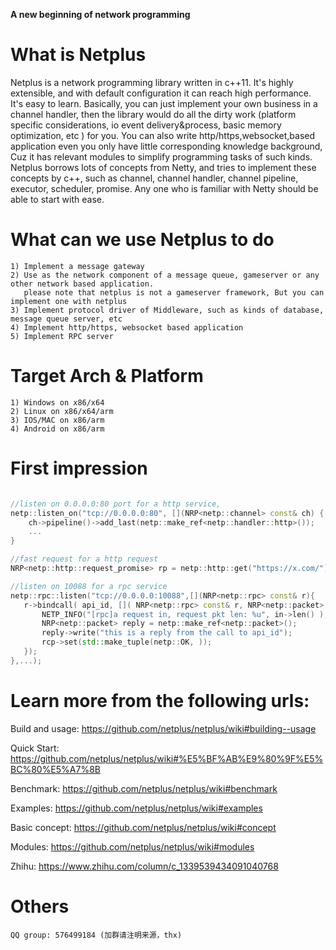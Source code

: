 **A new beginning of network programming**

# What is Netplus

Netplus is a network programming library written in c++11. It's highly extensible, and with default configuration it can reach high performance.
It's easy to learn. Basically, you can just implement your own business in a channel handler, then the library would do all the dirty work (platform specific considerations, io event delivery&process, basic memory optimization, etc ) for you.
You can also write http/https,websocket,based application even you only have little corresponding knowledge background, Cuz it has relevant modules to simplify programming tasks of such kinds.
Netplus borrows lots of concepts from Netty, and tries to implement these concepts by c++, such as channel, channel handler, channel pipeline, executor, scheduler, promise. Any one who is familiar with Netty should be able to start with ease. 

# What can we use Netplus to do
    1) Implement a message gateway
    2) Use as the network component of a message queue, gameserver or any other network based application.
       please note that netplus is not a gameserver framework, But you can implement one with netplus
    3) Implement protocol driver of Middleware, such as kinds of database, message queue server, etc
    4) Implement http/https, websocket based application
    5) Implement RPC server

# Target Arch & Platform
    1) Windows on x86/x64
    2) Linux on x86/x64/arm
    3) IOS/MAC on x86/arm
    4) Android on x86/arm
    
    
# First impression

```CPP

//listen on 0.0.0.0:80 port for a http service, 
netp::listen_on("tcp://0.0.0.0:80", [](NRP<netp::channel> const& ch) {
    ch->pipeline()->add_last(netp::make_ref<netp::handler::http>());
    ...
}

//fast request for a http request
NRP<netp::http::request_promise> rp = netp::http::get("https://x.com/");

//listen on 10088 for a rpc service
netp::rpc::listen("tcp://0.0.0.0:10088",[](NRP<netp::rpc> const& r){
   r->bindcall( api_id, []( NRP<netp::rpc> const& r, NRP<netp::packet> cosnt& in, NRP<netp::rpc_call_promise> const& rcp ) {
       NETP_INFO("[rpc]a request in, request pkt len: %u", in->len() );
       NRP<netp::packet> reply = netp::make_ref<netp::packet>();
       reply->write("this is a reply from the call to api_id");
       rcp->set(std::make_tuple(netp::OK, ));
   });
},...);

```

# Learn more from the following urls:

Build and usage: <https://github.com/netplus/netplus/wiki#building--usage>

Quick Start: <https://github.com/netplus/netplus/wiki#%E5%BF%AB%E9%80%9F%E5%BC%80%E5%A7%8B>

Benchmark: <https://github.com/netplus/netplus/wiki#benchmark>

Examples: <https://github.com/netplus/netplus/wiki#examples>

Basic concept: <https://github.com/netplus/netplus/wiki#concept>

Modules: <https://github.com/netplus/netplus/wiki#modules>

Zhihu: https://www.zhihu.com/column/c_1339539434091040768

	
# Others

	QQ group: 576499184 (加群请注明来源，thx)

